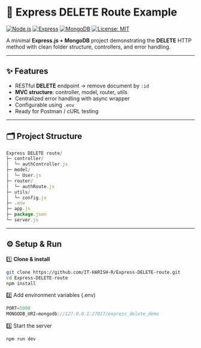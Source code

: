 # 🚀 Express DELETE Route Example

[![Node.js](https://img.shields.io/badge/Node.js-18+-green)](https://nodejs.org/)
[![Express](https://img.shields.io/badge/Express-4.x-black)](https://expressjs.com/)
[![MongoDB](https://img.shields.io/badge/MongoDB-Mongoose-green)](https://mongoosejs.com/)
[![License: MIT](https://img.shields.io/badge/License-MIT-blue.svg)](#license)

A minimal **Express.js + MongoDB** project demonstrating the **DELETE** HTTP method with clean folder structure, controllers, and error handling.

---

## ✨ Features
- RESTful **DELETE** endpoint → remove document by `:id`
- **MVC structure**: controller, model, router, utils
- Centralized error handling with async wrapper
- Configurable using `.env`
- Ready for Postman / cURL testing

---

## 🗂️ Project Structure
```js
Express DELETE route/
├─ controller/
│  └─ authController.js
├─ model/
│  └─ User.js
├─ router/
│  └─ authRoute.js
├─ utils/
│  └─ config.js
├─ .env
├─ app.js
├─ package.json
└─ server.js
```

---

## ⚙️ Setup & Run

1️⃣ **Clone & install**
```bash
git clone https://github.com/IT-HARISH-R/Express-DELETE-route.git
cd Express-DELETE-route
npm install
```


2️⃣ Add environment variables (.env)
```js
PORT=5000
MONGODB_URI=mongodb://127.0.0.1:27017/express_delete_demo

```
3️⃣ Start the server
```js
npm run dev 
```